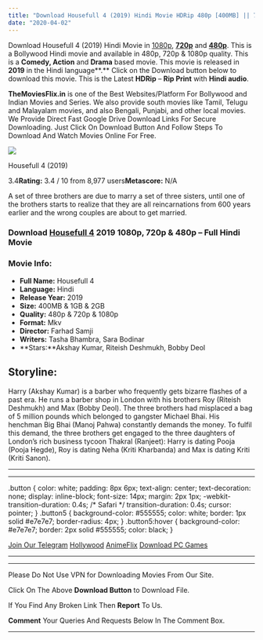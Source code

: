 ```yaml
---
title: "Download Housefull 4 (2019) Hindi Movie HDRip 480p [400MB] || 720p [1GB] || 1080p [2GB]"
date: "2020-04-02"
---
```


Download Housefull 4 (2019) Hindi Movie in [1080p](https://1moviesflix.com/1080p-movies/), [**720p**](https://1moviesflix.com/720p-movies/) and **[480p](https://1moviesflix.com/480p-movies/)**. This is a Bollywood Hindi movie and available in 480p, 720p & 1080p quality. This is a **Comedy, Action** and **Drama** based movie. This movie is released in **2019** in the Hindi language**.** Click on the Download button below to download this movie. This is the Latest **HDRip** – **Rip Print** with **Hindi audio**.

**TheMoviesFlix.in** is one of the Best Websites/Platform For Bollywood and Indian Movies and Series. We also provide south movies like Tamil, Telugu and Malayalam movies, and also Bengali, Punjabi, and other local movies. We Provide Direct Fast Google Drive Download Links For Secure Downloading. Just Click On Download Button And Follow Steps To Download And Watch Movies Online For Free.

[![](https://m.media-amazon.com/images/M/MV5BYjIyODM0OTAtMmYwNS00YTA1LTkwMjctYzcwZWFhZjcyMWM2XkEyXkFqcGdeQXVyOTAzMTc2MjA@._V1_SX300.jpg)](https://www.imdb.com/title/tt7721946/ "Housefull 4")

Housefull 4 (2019)

3.4**Rating:** 3.4 / 10 from 8,977 users**Metascore:** N/A

A set of three brothers are due to marry a set of three sisters, until one of the brothers starts to realize that they are all reincarnations from 600 years earlier and the wrong couples are about to get married.

### Download [Housefull 4](https://www.imdb.com/title/tt7721946/) 2019 1080p, 720p & 480p – Full Hindi Movie

### Movie Info:

- **Full Name:** Housefull 4
- **Language:** Hindi
- **Release Year:** 2019
- **Size:** 400MB & 1GB & 2GB
- **Quality:** 480p & 720p & 1080p
- **Format:** Mkv
- **Director:** Farhad Samji
- **Writers:** Tasha Bhambra, Sara Bodinar
- **Stars:**Akshay Kumar, Riteish Deshmukh, Bobby Deol

## Storyline:

Harry (Akshay Kumar) is a barber who frequently gets bizarre flashes of a past era. He runs a barber shop in London with his brothers Roy (Riteish Deshmukh) and Max (Bobby Deol). The three brothers had misplaced a bag of 5 million pounds which belonged to gangster Michael Bhai. His henchman Big Bhai (Manoj Pahwa) constantly demands the money. To fulfil this demand, the three brothers get engaged to the three daughters of London’s rich business tycoon Thakral (Ranjeet): Harry is dating Pooja (Pooja Hegde), Roy is dating Neha (Kriti Kharbanda) and Max is dating Kriti (Kriti Sanon).

* * *

* * *

.button { color: white; padding: 8px 6px; text-align: center; text-decoration: none; display: inline-block; font-size: 14px; margin: 2px 1px; -webkit-transition-duration: 0.4s; /\* Safari \*/ transition-duration: 0.4s; cursor: pointer; } .button5 { background-color: #555555; color: white; border: 1px solid #e7e7e7; border-radius: 4px; } .button5:hover { background-color: #e7e7e7; border: 2px solid #555555; color: black; }

[Join Our Telegram](http://gdrivepro.xyz/join.php) [Hollywood](https://moviesverse.com/) [AnimeFlix](https://animeflix.in/) [Download PC Games](https://gamesflix.net/)  

* * *

* * *

  

Please Do Not Use VPN for Downloading Movies From Our Site.

Click On The Above **Download Button** to Download File.

If You Find Any Broken Link Then **Report** To Us.

**Comment** Your Queries And Requests Below In The Comment Box.

* * *
